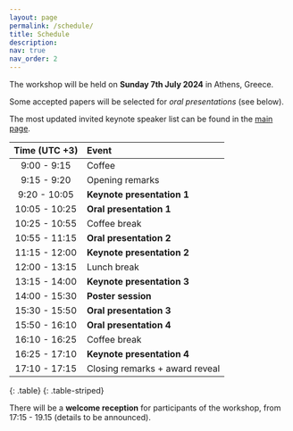 ```yaml
---
layout: page
permalink: /schedule/
title: Schedule
description:
nav: true
nav_order: 2
---
```

The workshop will be held on **Sunday 7th July 2024** in Athens, Greece.

Some accepted papers will be selected for *oral presentations* (see below).

The most updated invited keynote speaker list can be found in the [main page](https://learn-to-compress-workshop-isit.github.io/). 

| **Time (UTC +3)** | **Event** |
| :------:   | :------- |
| 9:00 - 9:15 | Coffee |
| 9:15 - 9:20 | Opening remarks |
| 9:20 - 10:05 | **Keynote presentation 1** |
| 10:05 - 10:25 | **Oral presentation 1** |
| 10:25 - 10:55 | Coffee break |
| 10:55 - 11:15 | **Oral presentation 2** |
| 11:15 - 12:00 | **Keynote presentation 2**  |
| 12:00 - 13:15 | Lunch break |
| 13:15 - 14:00 | **Keynote presentation 3** |
| 14:00 - 15:30 | **Poster session**  |
| 15:30 - 15:50 | **Oral presentation 3** |
| 15:50 - 16:10 | **Oral presentation 4** |
| 16:10 - 16:25 | Coffee break |
| 16:25 - 17:10 | **Keynote presentation 4** |
| 17:10 - 17:15 | Closing remarks + award reveal |
{: .table}
{: .table-striped}

There will be a **welcome reception** for participants of the workshop, from 17:15 - 19.15 (details to be announced).



<br>

